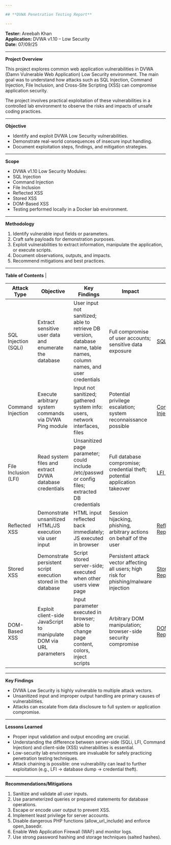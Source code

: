 ```yaml
---

## **DVWA Penetration Testing Report**

--- 
```


**Tester:** Areebah Khan  
**Application:** DVWA v1.10 – Low Security  
**Date:** 07/09/25

---

**Project Overview**

This project explores common web application vulnerabilities in DVWA (Damn Vulnerable Web Application) Low Security environment. The main goal was to understand how attacks such as SQL Injection, Command Injection, File Inclusion, and Cross-Site Scripting (XSS) can compromise application security.

The project involves practical exploitation of these vulnerabilities in a controlled lab environment to observe the risks and impacts of unsafe coding practices.

---

**Objective**
- Identify and exploit DVWA Low Security vulnerabilities.
- Demonstrate real-world consequences of insecure input handling.
- Document exploitation steps, findings, and mitigation strategies.

---

**Scope**
- DVWA v1.10 Low Security Modules:
- SQL Injection
- Command Injection
- File Inclusion
- Reflected XSS
- Stored XSS
- DOM-Based XSS
- Testing performed locally in a Docker lab environment.

---

**Methodology**
1. Identify vulnerable input fields or parameters.
2. Craft safe payloads for demonstration purposes.
3. Exploit vulnerabilities to extract information, manipulate the application, or execute scripts.
4. Document observations, outputs, and impacts.
5. Recommend mitigations and best practices.

--- 

**Table of Contents**                 |

| Attack Type | Objective | Key Findings | Impact | File  |
|------------|-----------|--------------|--------|-----------------|
| SQL Injection (SQLi) | Extract sensitive user data and enumerate the database | User input not sanitized; able to retrieve DB version, database name, table names, column names, and user credentials | Full compromise of user accounts; sensitive data exposure | [SQLinjection.md](#) |
| Command Injection | Execute arbitrary system commands via DVWA Ping module | Input not sanitized; gathered system info: users, network interfaces, files | Potential privilege escalation; system reconnaissance possible | [Command Injection Report](#) |
| File Inclusion (LFI) | Read system files and extract DVWA database credentials | Unsanitized page parameter; could include /etc/passwd or config files; extracted DB credentials | Full database compromise; credential theft; potential application takeover | [LFI Report](#) |
| Reflected XSS | Demonstrate unsanitized HTML/JS execution via user input | HTML input reflected back immediately; JS executed in browser | Session hijacking, phishing, arbitrary actions on behalf of the user | [Reflected XSS Report](#) |
| Stored XSS | Demonstrate persistent script execution stored in the database | Script stored server-side; executed when other users view page | Persistent attack vector affecting all users; high risk for phishing/malware injection | [Stored XSS Report](#) |
| DOM-Based XSS | Exploit client-side JavaScript to manipulate DOM via URL parameters | Input parameter executed in browser; able to change page content, colors, inject scripts | Arbitrary DOM manipulation; browser-side security compromise | [DOM XSS Report](#) |

--- 

**Key Findings**
- DVWA Low Security is highly vulnerable to multiple attack vectors.
- Unsanitized input and improper output handling are primary causes of vulnerabilities.
- Attacks can escalate from data disclosure to full system or application compromise.

---

**Lessons Learned**
- Proper input validation and output encoding are crucial.
- Understanding the difference between server-side (SQLi, LFI, Command Injection) and client-side (XSS) vulnerabilities is essential.
- Low-security lab environments are invaluable for safely practicing penetration testing techniques.
- Attack chaining is possible: one vulnerability can lead to further exploitation (e.g., LFI → database dump → credential theft).

---

**Recommendations/Mitigations**
1. Sanitize and validate all user inputs.
2. Use parameterized queries or prepared statements for database operations.
3. Escape or encode user output to prevent XSS.
4. Implement least privilege for server accounts.
5. Disable dangerous PHP functions (allow_url_include) and enforce open_basedir.
6. Enable Web Application Firewall (WAF) and monitor logs.
7. Use strong password hashing and storage techniques (salted hashes).


